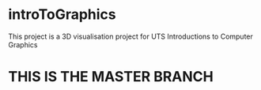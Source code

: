 # introToGraphics
This project is a 3D visualisation project for UTS Introductions to Computer Graphics

# THIS IS THE MASTER BRANCH
